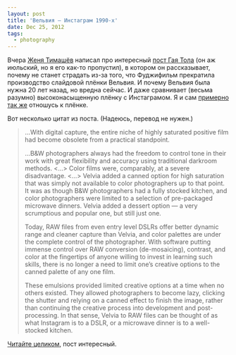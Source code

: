 ```yaml
---
layout: post
title: 'Вельвия — Инстаграм 1990-х'
date: Dec 25, 2012
tags:
  - photography
---
```


Вчера [Женя Тимашёв](http://www.fotografia.com.ua/) написал про интересный [пост Гая Тола](http://guytal.com/wordpress/2012/07/29/the-velvia-dissonance/) (он аж июльский, но я его как-то пропустил), в котором он рассказывает, почему не станет страдать из-за того, что Фуджифильм прекратила производство слайдовой плёнки Вельвия. И почему Вельвия была нужна 20 лет назад, но вредна сейчас. И даже сравнивает (весьма разумно) высоконасыщенную плёнку с Инстаграмом. Я и сам [примерно так же](http://birdwatcher.ru/blog/4326) отношусь к плёнке.

Вот несколько цитат из поста. (Надеюсь, перевод не нужен.)

<!--more-->

> …With digital capture, the entire niche of highly saturated positive film had become obsolete from a practical standpoint.
> 
> …B&W photographers always had the freedom to control tone in their work with great flexibility and accuracy using traditional darkroom methods. <…> Color films were, comparably, at a severe disadvantage. <…> Velvia added a canned option for high saturation that was simply not available to color photographers up to that point. It was as though B&W photographers had a fully stocked kitchen, and color photographers were limited to a selection of pre-packaged microwave dinners. Velvia added a dessert option — a very scrumptious and popular one, but still just one.
> 
> Today, RAW files from even entry level DSLRs offer better dynamic range and cleaner capture than Velvia, and color palettes are under the complete control of the photographer. With software putting immense control over RAW conversion (de-mosaicing), contrast, and color at the fingertips of anyone willing to invest in learning such skills, there is no longer a need to limit one’s creative options to the canned palette of any one film.
> 
> These emulsions provided limited creative options at a time when no others existed. They allowed photographers to become lazy, clicking the shutter and relying on a canned effect to finish the image, rather than continuing the creative process into development and post-processing. In that sense, Velvia to RAW files can be thought of as what Instagram is to a DSLR, or a microwave dinner is to a well-stocked kitchen.

[Читайте целиком](http://guytal.com/wordpress/2012/07/29/the-velvia-dissonance/), пост интересный.
